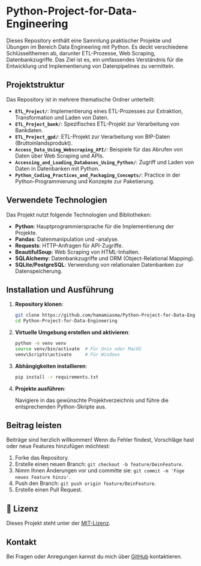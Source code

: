 # Python-Project-for-Data-Engineering

Dieses Repository enthält eine Sammlung praktischer Projekte und Übungen im Bereich Data Engineering mit Python.
Es deckt verschiedene Schlüsselthemen ab, darunter ETL-Prozesse, Web Scraping, Datenbankzugriffe.
Das Ziel ist es, ein umfassendes Verständnis für die Entwicklung und Implementierung von Datenpipelines zu vermitteln.

## Projektstruktur

Das Repository ist in mehrere thematische Ordner unterteilt:

- **`ETL_Project/`**: Implementierung eines ETL-Prozesses zur Extraktion, Transformation und Laden von Daten.
- **`ETL_Project_bank/`**: Spezifisches ETL-Projekt zur Verarbeitung von Bankdaten.
- **`ETL_Project_gpd/`**: ETL-Projekt zur Verarbeitung von BIP-Daten (Bruttoinlandsprodukt).
- **`Access_Data_Using_Webscraping_API/`**: Beispiele für das Abrufen von Daten über Web Scraping und APIs.
- **`Accessing_and_Loading_Databases_Using_Python/`**: Zugriff und Laden von Daten in Datenbanken mit Python.
- **`Python_Coding_Practices_and_Packaging_Concepts/`**: Practice in der Python-Programmierung und Konzepte zur Paketierung.

## Verwendete Technologien

Das Projekt nutzt folgende Technologien und Bibliotheken:

- **Python**: Hauptprogrammiersprache für die Implementierung der Projekte.
- **Pandas**: Datenmanipulation und -analyse.
- **Requests**: HTTP-Anfragen für API-Zugriffe.
- **BeautifulSoup**: Web Scraping von HTML-Inhalten.
- **SQLAlchemy**: Datenbankzugriffe und ORM (Object-Relational Mapping).
- **SQLite/PostgreSQL**: Verwendung von relationalen Datenbanken zur Datenspeicherung.

## Installation und Ausführung

1. **Repository klonen**:

   ```bash
   git clone https://github.com/hamamiasma/Python-Project-for-Data-Engineering.git
   cd Python-Project-for-Data-Engineering
   ```

2. **Virtuelle Umgebung erstellen und aktivieren**:

   ```bash
   python -m venv venv
   source venv/bin/activate  # Für Unix oder MacOS
   venv\Scripts\activate     # Für Windows
   ```

3. **Abhängigkeiten installieren**:

   ```bash
   pip install -r requirements.txt
   ```

4. **Projekte ausführen**:

   Navigiere in das gewünschte Projektverzeichnis und führe die entsprechenden Python-Skripte aus.

## Beitrag leisten

Beiträge sind herzlich willkommen! Wenn du Fehler findest, Vorschläge hast oder neue Features hinzufügen möchtest:

1. Forke das Repository.
2. Erstelle einen neuen Branch: `git checkout -b feature/DeinFeature`.
3. Nimm Ihnen Änderungen vor und committe sie: `git commit -m 'Füge neues Feature hinzu'`.
4. Push den Branch: `git push origin feature/DeinFeature`.
5. Erstelle einen Pull Request.

## 📄 Lizenz

Dieses Projekt steht unter der [MIT-Lizenz](LICENSE).

## Kontakt

Bei Fragen oder Anregungen kannst du mich über [GitHub](https://github.com/hamamiasma) kontaktieren.
